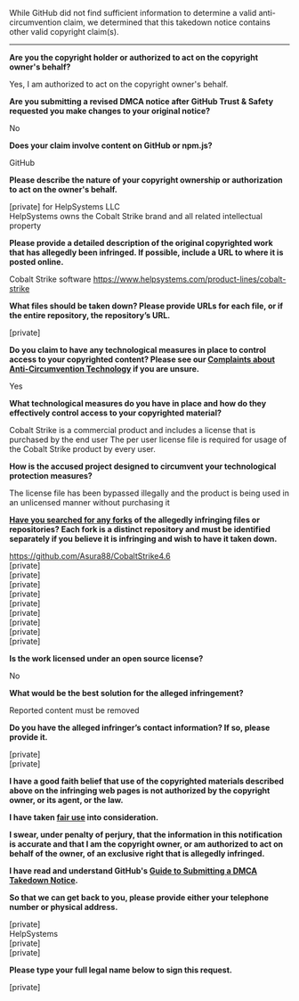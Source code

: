 While GitHub did not find sufficient information to determine a valid anti-circumvention claim, we determined that this takedown notice contains other valid copyright claim(s).

---

**Are you the copyright holder or authorized to act on the copyright owner's behalf?**

Yes, I am authorized to act on the copyright owner's behalf.

**Are you submitting a revised DMCA notice after GitHub Trust & Safety requested you make changes to your original notice?**

No

**Does your claim involve content on GitHub or npm.js?**

GitHub

**Please describe the nature of your copyright ownership or authorization to act on the owner's behalf.**

[private] for HelpSystems LLC  
HelpSystems owns the Cobalt Strike brand and all related intellectual property

**Please provide a detailed description of the original copyrighted work that has allegedly been infringed. If possible, include a URL to where it is posted online.**

Cobalt Strike software
https://www.helpsystems.com/product-lines/cobalt-strike

**What files should be taken down? Please provide URLs for each file, or if the entire repository, the repository’s URL.**

[private]

**Do you claim to have any technological measures in place to control access to your copyrighted content? Please see our <a href="https://docs.github.com/articles/guide-to-submitting-a-dmca-takedown-notice#complaints-about-anti-circumvention-technology">Complaints about Anti-Circumvention Technology</a> if you are unsure.**

Yes

**What technological measures do you have in place and how do they effectively control access to your copyrighted material?**

Cobalt Strike is a commercial product and includes a license that is purchased by the end user
The per user license file is required for usage of the Cobalt Strike product by every user.

**How is the accused project designed to circumvent your technological protection measures?**

The license file has been bypassed illegally and the product is being used in an unlicensed manner without purchasing it

**<a href="https://docs.github.com/articles/dmca-takedown-policy#b-what-about-forks-or-whats-a-fork">Have you searched for any forks</a> of the allegedly infringing files or repositories? Each fork is a distinct repository and must be identified separately if you believe it is infringing and wish to have it taken down.**

https://github.com/Asura88/CobaltStrike4.6  
[private]  
[private]  
[private]  
[private]  
[private]  
[private]  
[private]  
[private]  
[private]  

**Is the work licensed under an open source license?**

No

**What would be the best solution for the alleged infringement?**

Reported content must be removed

**Do you have the alleged infringer’s contact information? If so, please provide it.**

[private]  
[private]  

**I have a good faith belief that use of the copyrighted materials described above on the infringing web pages is not authorized by the copyright owner, or its agent, or the law.**

**I have taken <a href="https://www.lumendatabase.org/topics/22">fair use</a> into consideration.**

**I swear, under penalty of perjury, that the information in this notification is accurate and that I am the copyright owner, or am authorized to act on behalf of the owner, of an exclusive right that is allegedly infringed.**

**I have read and understand GitHub's <a href="https://docs.github.com/articles/guide-to-submitting-a-dmca-takedown-notice/">Guide to Submitting a DMCA Takedown Notice</a>.**

**So that we can get back to you, please provide either your telephone number or physical address.**

[private]  
HelpSystems  
[private]  
[private]  

**Please type your full legal name below to sign this request.**

[private]  
